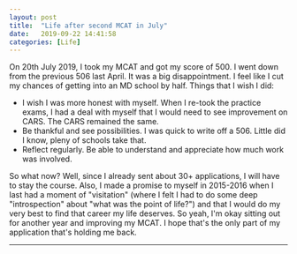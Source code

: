 ```yaml
---
layout: post
title:  "Life after second MCAT in July"
date:   2019-09-22 14:41:58
categories: [Life]
---
```


On 20th July 2019, I took my MCAT and got my score of 500. I went down from the previous 506 last April. It was a big disappointment. I feel like I cut my chances of getting into an MD school by half. Things that I wish I did:

* I wish I was more honest with myself. When I re-took the practice exams, I had a deal with myself that I would need to see improvement on CARS. The CARS remained the same. 
* Be thankful and see possibilities. I was quick to write off a 506. Little did I know, pleny of schools take that. 
* Reflect regularly. Be able to understand and appreciate how much work was involved. 

So what now? Well, since I already sent about 30+ applications, I will have to stay the course. Also, I made a promise to myself in 2015-2016 when I last had a moment of "visitation" (where I felt I had to do some deep "introspection" about "what was the point of life?") and that I would do my very best to find that career my life deserves. So yeah, I'm okay sitting out for another year and improving my MCAT. I hope that's the only part of my application that's holding me back. 




---

